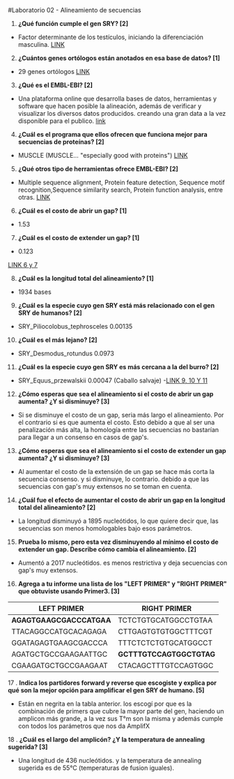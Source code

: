 #Laboratorio 02 - Alineamiento de secuencias
1. **¿Qué función cumple el gen SRY? [2]**
  - Factor determinante de los testículos, iniciando la diferenciación masculina. [LINK](https://www.ncbi.nlm.nih.gov/gene/6736)

2. **¿Cuántos genes ortólogos están anotados en esa base de datos? [1]**
  - 29 genes ortólogos [LINK](https://www.ncbi.nlm.nih.gov/gene/?Term=ortholog_gene_6736[group])
3. **¿Qué es el EMBL-EBI? [2]**
  - Una plataforma online que desarrolla bases de datos, herramientas y software que hacen posible la alineación, además de verificar y visualizar los diversos datos producidos. creando una gran data a la vez disponible para el publico. 
 [link](https://www.ebi.ac.uk/about/our-impact)
4. **¿Cuál es el programa que ellos ofrecen que funciona mejor para secuencias de proteínas? [2]**
  - MUSCLE (MUSCLE... "especially good with proteins")
  [LINK](https://www.ebi.ac.uk/Tools/msa/)

5. **¿Qué otros tipo de herramientas ofrece EMBL-EBI? [2]**
  - Multiple sequence alignment, Protein feature detection, Sequence motif recognition,Sequence similarity search, Protein function analysis, entre otras.
  [LINK](https://www.ebi.ac.uk/services)
6. **¿Cuál es el costo de abrir un gap? [1]**
  - 1.53
7. **¿Cuál es el costo de extender un gap? [1]**
  - 0.123

   [LINK 6 y 7](https://www.ebi.ac.uk/Tools/msa/mafft/)

8. **¿Cuál es la longitud total del alineamiento? [1]**
  - 1934 bases
9. **¿Cuál es la especie cuyo gen SRY está más relacionado con el gen SRY de humanos? [2]**
  - SRY_Piliocolobus_tephrosceles 0.00135
10. **¿Cuál es el más lejano? [2]**
  - SRY_Desmodus_rotundus 0.0973

11. **¿Cuál es la especie cuyo gen SRY es más cercana a la del burro? [2]**
  - SRY_Equus_przewalskii 0.00047 (Caballo salvaje)
  -[LINK 9, 10 Y 11](https://www.ebi.ac.uk/Tools/services/web/toolresult.ebi?jobId=mafft-I20180810-171043-0177-8926314-p2m&analysis=phylotree)

12. **¿Cómo esperas que sea el alineamiento si el costo de abrir un gap aumenta? ¿Y si disminuye? [3]**

  - Si se disminuye el costo de un gap, seria más largo el alineamiento. Por el contrario si es que aumenta el costo. Esto debido a que al ser una penalización más alta, la homología entre las secuencias no bastarían para llegar a un consenso en casos de gap's.

13. **¿Cómo esperas que sea el alineamiento si el costo de extender un gap aumenta? ¿Y si disminuye? [3]**

  - Al aumentar el costo de la extensión de un gap se hace más corta la secuencia consenso. y si disminuye, lo contrario. debido a que las secuencias con gap's muy extensos no se toman en cuenta.

14. **¿Cuál fue el efecto de aumentar el costo de abrir un gap en la longitud total del alineamiento? [2]**

  -  La longitud disminuyó a 1895 nucleótidos, lo que quiere decir que, las secuencias son menos homologables bajo esos parámetros.

15. **Prueba lo mismo, pero esta vez disminuyendo al mínimo el costo de extender un gap. Describe cómo cambia el alineamiento. [2]**

  - Aumentó a 2017 nucleótidos. es menos restrictiva y deja secuencias con gap's muy extensos. 

16. **Agrega a tu informe una lista de los "LEFT PRIMER" y "RIGHT PRIMER" que obtuviste usando Primer3. [3]**

| LEFT PRIMER   | RIGHT PRIMER    |
| ------------- | ------------- |
| __AGAGTGAAGCGACCCATGAA__ | TCTCTGTGCATGGCCTGTAA|
| TTACAGGCCATGCACAGAGA  | CTTGAGTGTGTGGCTTTCGT |
| GGATAGAGTGAAGCGACCCA | TTTCTCTCTGTGCATGGCCT |
| AGATGCTGCCGAAGAATTGC| **GCTTTGTCCAGTGGCTGTAG** |
| CGAAGATGCTGCCGAAGAAT | CTACAGCTTTGTCCAGTGGC |.

17 . **Indica los partidores forward y reverse que escogiste y explica por qué son la mejor opción para amplificar el gen SRY de humano. [5]**

  - Están en negrita en la tabla anterior. los escogí por que es la combinación de primers que cubre la mayor parte del gen, haciendo un amplicon más grande, a la vez sus T°m son la misma y además cumple con todos los parámetros que nos da AmplifX

18 . **¿Cuál es el largo del amplicón? ¿Y la temperatura de annealing sugerida? [3]**

- Una longitud de 436 nucleótidos.   y la temperatura de annealing sugerida es de 55°C (temperaturas de fusion iguales).





